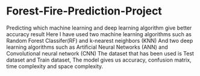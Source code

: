 # Forest-Fire-Prediction-Project
Predicting which machine learning and deep learning algorithm give better accuracy result
Here I have used two machine learning algorithms such as Random Forest Classifer(RF) and k-nearest neighbors (KNN)
And two deep learning algorithms such as Artificial Neural Networks (ANN) and Convolutional neural network (CNN)
The dataset that has been used is Test dataset and Train dataset,
The model gives us accuracy, confusion matrix, time complexity and space complexity.
